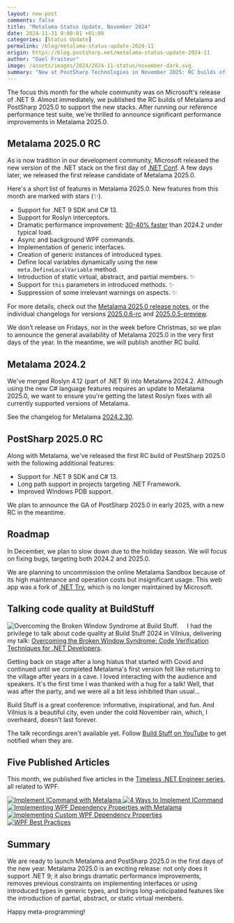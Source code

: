 ```yaml
---
layout: new-post
comments: false
title: "Metalama Status Update, November 2024"
date: 2024-11-31 9:00:01 +01:00
categories: [Status Update]
permalink: /blog/metalama-status-update-2024-11
origin: https://blog.postsharp.net/metalama-status-update-2024-11
author: "Gael Fraiteur"
image: /assets/images/2024/2024-11-status/november-dark.svg
summary: "New at PostSharp Technologies in November 2025: RC builds of Metalama and PostSharp 2025.0 supporting .NET 9 and C# 13, performance improvements, talk at BuildStuff, and 5 published articles."
---
```


The focus this month for the whole community was on Microsoft's release of .NET 9. Almost immediately, we published the RC builds of Metalama and PostSharp 2025.0 to support the new stacks. After running our reference performance test suite, we're thrilled to announce significant performance improvements in Metalama 2025.0.

## Metalama 2025.0 RC

As is now tradition in our development community, Microsoft released the new version of the .NET stack on the first day of [.NET Conf](https://www.dotnetconf.net/). A few days later, we released the first release candidate of Metalama 2025.0.

Here's a short list of features in Metalama 2025.0. New features from this month are marked with stars (✨).

* Support for .NET 9 SDK and C# 13.
* Support for Roslyn interceptors.
* Dramatic performance improvement: [30-40% faster](https://metalama.net/blog/metalama-performance) than 2024.2 under typical load.
* Async and background WPF commands.
* Implementation of generic interfaces.
* Creation of generic instances of introduced types.
* Define local variables dynamically using the new `meta.DefineLocalVariable` method.
* Introduction of static virtual, abstract, and partial members. ✨
* Support for `this` parameters in introduced methods. ✨
* Suppression of some irrelevant warnings on aspects. ✨

For more details, check out the [Metalama 2025.0 release notes](https://doc.metalama.net/conceptual/release-notes/release-notes-2025-0), or the individual changelogs for versions [2025.0.6-rc](https://github.com/orgs/metalama/discussions/382) and [2025.0.5-preview](https://github.com/orgs/metalama/discussions/379).

We don't release on Fridays, nor in the week before Christmas, so we plan to announce the general availability of Metalama 2025.0 in the very first days of the year. In the meantime, we will publish another RC build.

## Metalama 2024.2

We've merged Roslyn 4.12 (part of .NET 9) into Metalama 2024.2. Although using the new C# language features requires an update to Metalama 2025.0, we want to ensure you're getting the latest Roslyn fixes with all currently supported versions of Metalama.

See the changelog for Metalama [2024.2.30](https://github.com/orgs/metalama/discussions/381).

## PostSharp 2025.0 RC

Along with Metalama, we've released the first RC build of PostSharp 2025.0 with the following additional features:

- Support for .NET 9 SDK and C# 13.
- Long path support in projects targeting .NET Framework.
- Improved Windows PDB support.

We plan to announce the GA of PostSharp 2025.0 in early 2025, with a new RC in the meantime.

## Roadmap

In December, we plan to slow down due to the holiday season. We will focus on fixing bugs, targeting both 2024.2 and 2025.0.

We are planning to uncommission the online Metalama Sandbox because of its high maintenance and operation costs but insignificant usage. This web app was a fork of [.NET Try](https://github.com/dotnet/try), which is no longer maintained by Microsoft.

## Talking code quality at BuildStuff

<img src="/assets/images/2024/2024-11-status/buildstuff.png" alt="Overcoming the Broken Window Syndrome at Build Stuff." style="float:left; margin-right: 20px;"/>

I had the privilege to talk about code quality at Build Stuff 2024 in Vilnius, delivering my talk: [Overcoming the Broken Window Syndrome: Code Verification Techniques for .NET Developers](https://sessionize.com/s/gael-fraiteur/overcoming-broken-window-syndrome-code-verificatio/87566).

Getting back on stage after a long hiatus that started with Covid and continued until we completed Metalama's first version felt like returning to the village after years in a cave. I loved interacting with the audience and speakers. It's the first time I was thanked with a hug for a talk! Well, that was after the party, and we were all a bit less inhibited than usual...

Build Stuff is a great conference: informative, inspirational, and fun. And Vilnius is a beautiful city, even under the cold November rain, which, I overheard, doesn't last forever.

The talk recordings aren't available yet. Follow [Build Stuff on YouTube](https://www.youtube.com/@BuildStuff) to get notified when they are.

## Five Published Articles

This month, we published five articles in the [Timeless .NET Engineer series](https://metalama.net/blog/timeless), all related to WPF.

<div class="article-thumbnails">

 <a href="/blog/wpf-icommand-metalama">
      <img src="/assets/images/2024/2024-11-wpf-command-metalama/command-dark.svg" alt="Implement ICommand with Metalama"/>
  </a>

  <a href="https://blog.postsharp.net/wpf-command">
      <img src="/assets/images/2024/2024-11-wpf-command/command-light.svg" alt="4 Ways to Implement ICommand"/>
  </a>

 <a href="/blog/wpf-dependency-property-metalama">
      <img src="/assets/images/2024/2024-11-wpf-dependency-properties-metalama/dependency-properties-dark.svg" alt="Implementing WPF Dependency Properties with Metalama"/>
  </a>

 <a href="https://blog.postsharp.net/wpf-dependency-property">
      <img src="/assets/images/2024/2024-11-wpf-dependency-properties-manually/dependency-properties-light.svg" alt="Implementing Custom WPF Dependency Properties"/>
  </a>

 <a href="https://blog.postsharp.net/wpf-best-practices-2024">
      <img src="/assets/images/2024/2024-11-wpf-best-practices/wpf-best-practices-dark.svg" alt="WPF Best Practices"/>
  </a>

</div>

## Summary

We are ready to launch Metalama and PostSharp 2025.0 in the first days of the new year. Metalama 2025.0 is an exciting release: not only does it support .NET 9; it also brings dramatic performance improvements, removes previous constraints on implementing interfaces or using introduced types in generic types, and brings long-anticipated features like the introduction of partial, abstract, or static virtual members.

Happy meta-programming!
